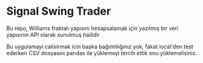 # Signal Swing Trader
Bu repo, Williams fraktalı yapısını hesapsalamak için yazılmış bir veri yapısının API olarak sunulmuş hailidir

Bu uygulamayi calisirmak icin başka bağımlılığınız yok, fakat local'den test ederken CSV dosyasını pandas ile 
yüklemeyi tercih ettik onu yüklemelisiniz.




